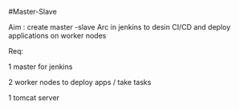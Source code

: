 #Master-Slave 


Aim : create master -slave Arc in jenkins to desin CI/CD and deploy applications on worker nodes 

Req: 

1 master for jenkins 

2 worker nodes to deploy apps / take tasks 

1 tomcat server 





